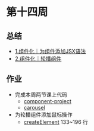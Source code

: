# 第十四周

## 总结

- [1.组件化｜为组件添加JSX语法](./1.组件化｜为组件添加JSX语法.md)
- [2.组件化｜轮播组件](./2.组件化｜轮播组件.md)

## 作业

- 完成本周两节课上代码
  - [component-project](./component-project)
  - [carousel](./carousel.html)
- 为轮播组件添加鼠标操作
  - [createElement](https://github.com/Comet32/Frontend-01-Template/blob/master/week14/component-project/createElement.js#L133) 133~196 行
